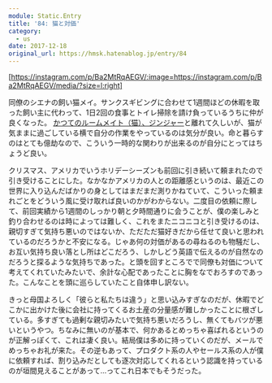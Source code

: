 ```yaml
---
module: Static.Entry
title: '84: 猫と対価'
category:
  - us
date: 2017-12-18
original_url: https://hmsk.hatenablog.jp/entry/84
---
```


[https://instagram.com/p/Ba2MtRqAEGV/:image=https://instagram.com/p/Ba2MtRqAEGV/media/?size=l:right]

同僚のシエナの飼い猫メイ。サンクスギビングに合わせて1週間ほどの休暇を取った飼い主に代わって、1日2回の食事とトイレ掃除を請け負っているうちに仲が良くなった。
[かつてのルームメイト（猫）、ジンジャー](https://www.instagram.com/gingypurrs/)と離れて久しいが、猫が気ままに過ごしている横で自分の作業をやっているのは気分が良い。命と暮らすのはとても億劫なので、こういう一時的な関わりが出来るのが自分にとってはちょうど良い。

クリスマス、アメリカでいうホリデーシーズンも前回に引き続いて頼まれたので引き受けることにした。なかなかアメリカの人との距離感というのは、最近この世界に入り込んだばかりの身としてはまだまだ測りかねていて、こういった頼まれごとをどういう風に受け取れば良いのかがわからない。二度目の依頼に際して、前回実績から1週間のしっかり朝と夕時間通りに会うことが、僕の楽しみと釣り合わせるのは時によっては難しく、これをまたニコニコと引き受けるのは、親切すぎて気持ち悪いのではないか、ただただ猫好きだから任せて良いと思われているのだろうかと不安になる。じゃあ何の対価があるの尋ねるのも物騒だし、お互い気持ち良い落とし所はどこだろう、しかしどう英語で伝えるのが自然なのだろうと探るような気持ちであった。と頭を回すところでで同僚も対価について考えてくれていたみたいで、余計な心配であったことに胸をなでおろすのであった。こんなことを頭に巡らしていたこと自体申し訳ない。

きっと母国よろしく「彼らと私たちは違う」と思い込みすぎなのだが、休暇でどこかに出かけた後に会社に持ってくるお土産の分量感が難しかったことに根ざしている。多すぎても過剰な親切みたいで気持ち悪いだろうし、無くてもバツが悪いというやつ。ちなみに無いのが基本で、何かあるとめっちゃ喜ばれるというのが正解っぽくて、これは凄く良い。結局僕は多めに持っていくのだが、メールでめっちゃお礼が来た。その逆もあって、プロダクト系の人やセールス系の人が僕に依頼すれば、割り込みだとしても逐次対応してくれるという認識を持っているのが垣間見えることがあって...ってこれ日本でもそうだった。
